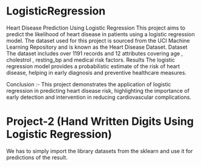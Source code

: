 # LogisticRegression
Heart Disease Prediction Using Logistic Regression This project aims to predict the likelihood of heart disease in patients using a logistic regression model. The dataset used for this project is sourced from the UCI Machine Learning Repository and is known as the Heart Disease Dataset.
Dataset
The dataset includes over 1191 records and 12 attributes covering age , cholestrol , resting_bp and medical risk factors.
Results
The logistic regression model provides a probabilistic estimate of the risk of heart disease, helping in early diagnosis and preventive healthcare measures.

Conclusion :-
This project demonstrates the application of logistic regression in predicting heart disease risk, highlighting the importance of early detection and intervention in reducing cardiovascular complications.

# Project-2 (Hand Written Digits Using Logistic Regression)
We has to simply import the library datasets from the sklearn and use it for predictions of the result.
